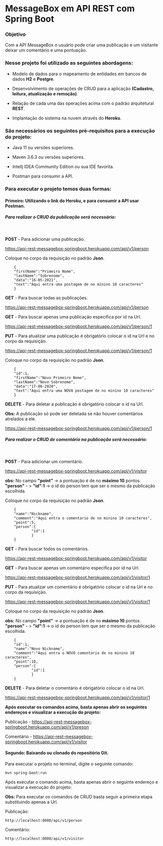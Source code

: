 # MessageBox em API REST com Spring Boot



### Objetivo

Com a API MessageBox o usuário pode criar uma publicação e um visitante deixar um comentário e uma pontuação.



### Nesse projeto foi utilizado as seguintes abordagens:

* Modelo de dados para o mapeamento de entidades em bancos de dados **H2** e **Postgre**.

* Desenvolvimento de operações de CRUD para a aplicação **(Cadastro, leitura, atualização e remoção)**.

* Relação de cada uma das operações acima com o padrão arquitetural **REST**.

* Implantação do sistema na nuvem através do **Heroku**.

  

### São necessários os seguintes pré-requisitos para a execução do projeto:

* Java 11 ou versões superiores.

* Maven 3.6.3 ou versões superiores.

* Intellj IDEA Community Edition ou sua IDE favorita.

* Postman para consumir a API.

  

### Para executar o projeto temos duas formas:

#### Primeiro: Utilizando o link do Heroku, e para consumir a API usar Postman.



##### Para realizar o CRUD da publicação será necessário:


​	

**POST** - Para adicionar uma publicação.

https://api-rest-messagebox-springboot.herokuapp.com/api/v1/person
	

Coloque no corpo da requisição no padrão **Json**.

		{
		"firstName":"Primeiro Nome",
		"lastName":"Sobrenome",
		"data":"16-05-2021",
		"text":"Aqui entra uma postagem de no minino 10 caracteres"
		}

**GET** - Para buscar todas as publicações.

https://api-rest-messagebox-springboot.herokuapp.com/api/v1/person



**GET** - Para buscar apenas uma publicação especifica por id na Url.

https://api-rest-messagebox-springboot.herokuapp.com/api/v1/person/1



**PUT** - Para atualizar uma publicação é obrigatório colocar o id na Url e no corpo da requisição.

https://api-rest-messagebox-springboot.herokuapp.com/api/v1/person/1



Coloque no corpo da requisição no padrão **Json**.

		{
		"id":1,
		"firstName":"Novo Primeiro Nome",
		"lastName":"Novo Sobrenome",
		"data":"17-06-2020",
		"text":"Aqui entra uma NOVA postagem de no minino 10 caracteres"
		}



**DELETE** - Para deletar a publicação é obrigatório colocar o id na Url.

**Obs:** A publicação só pode ser deletada se não houver comentários atrelados a ele.

https://api-rest-messagebox-springboot.herokuapp.com/api/v1/person/1



##### Para realizar o CRUD de comentário na publicação será necessário:


​	

**POST** - Para adicionar um comentário.

https://api-rest-messagebox-springboot.herokuapp.com/api/v1/visitor
	

**obs:**  No campo **"point"** -> a pontuação é de no **máximo 10** pontos.
			 **"person"** - >  **"id":1** -> o id do person tem que ser o mesmo da publicação escolhida.



Coloque no corpo da requisição no padrão **Json**.

		{
		"name":"Nickname",
		"comment":"Aqui entra o comentario de no minino 10 caracteres",
		"point":5,
		"person":{
				"id":1
				}
		}



**GET** - Para buscar todos os comentários.

https://api-rest-messagebox-springboot.herokuapp.com/api/v1/visitor



**GET** - Para buscar apenas um comentário especifica por id na Url.

https://api-rest-messagebox-springboot.herokuapp.com/api/v1/visitor/1



**PUT** - Para atualizar um comentário é obrigatório colocar o id na Url e no corpo da requisição.

https://api-rest-messagebox-springboot.herokuapp.com/api/v1/visitor/1



Coloque no corpo da requisição no padrão **Json**.

**obs:**  No campo **"point"** -> a pontuação é de no **máximo 10** pontos.
			 **"person"** - >  **"id":1** -> o id do person tem que ser o mesmo da publicação escolhida.



		{
		"id":1,
		"name":"Novo Nickname",
		"comment":"Aqui entra o NOVO comentario de no minino 10 caracteres",
		"point":10,
		"person":{
				"id":1
				}
		}



**DELETE** - Para deletar o comentário é obrigatório colocar o id na Url.

https://api-rest-messagebox-springboot.herokuapp.com/api/v1/visitor/1



**Após executar os comandos acima, basta apenas abrir os seguintes endereços e visualizar a execução do projeto:**

Publicação - https://api-rest-messagebox-springboot.herokuapp.com/api/v1/preson

Comentário - https://api-rest-messagebox-springboot.herokuapp.com/api/v1/visitor



#### Segundo: Baixando ou clonado do repositório Git.

Para executar o projeto no terminal, digite o seguinte comando:

```shell script
mvn spring-boot:run
```



Após executar o comando acima, basta apenas abrir o seguinte endereço e visualizar a execução do projeto:

**Obs:** Para executar os comandos de CRUD basta seguir a primeira etapa substituindo apenas a Url.



Publicação:

```
http://localhost:8080/api/v1/person
```

Comentário:

```
http://localhost:8080/api/v1/visitor
```
